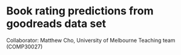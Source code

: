 # Book rating predictions from goodreads data set 
Collaborator: Matthew Cho, University of Melbourne Teaching team (COMP30027)
